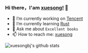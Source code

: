 ### Hi there，I'am [xuesong!](http://www.pydeveops.com) 👋

- 🔭 I’m currently working on [Tencent](https://www.tencent.com)
- 🌱 I’m currently learning [Rust](https://www.rust-lang.org/)
- 💬 Ask me about `Excellent books`
- 📫 How to reach me: [xuesong](http://www.pydevops.com)

<img align="center" src="https://github-readme-stats-anuraghazra1.vercel.app/api?username=xuesongbj&show_icons=true&include_all_commits=true&theme=material-palenight" alt="xuesongbj's github stats" />
